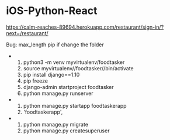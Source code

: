 # iOS-Python-React
https://calm-reaches-89694.herokuapp.com/restaurant/sign-in/?next=/restaurant/

Bug:
max_length
pip if change the folder
-  1. python3 -m venv myvirtualenv/foodtasker
   2. source myvirtualenv//foodtasker//bin/activate
   3. pip install django==1.10
   4. pip freeze
   5. django-admin startproject foodtasker
   6. python manage.py runserver

-  1. python manage.py startapp foodtaskerapp
   2. 'foodtaskerapp',
-  1. python manage.py migrate
   2. python manage.py createsuperuser
